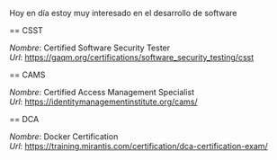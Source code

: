 Hoy en día estoy muy interesado en el desarrollo de software 

== CSST

*Nombre*: Certified Software Security Tester\
*Url*: https://gaqm.org/certifications/software_security_testing/csst 

== CAMS

*Nombre*: Certified Access Management Specialist\
*Url*: https://identitymanagementinstitute.org/cams/

== DCA

*Nombre*: Docker Certification\
*Url*: https://training.mirantis.com/certification/dca-certification-exam/


